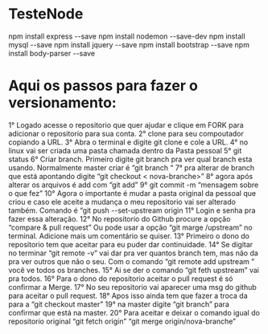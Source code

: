 # TesteNode

npm install express --save
npm install nodemon --save-dev
npm install mysql --save 
npm install jquery --save 
npm install bootstrap --save
npm install body-parser --save


# Aqui os passos para fazer o versionamento:
1° Logado acesse o repositorio que quer ajudar e clique em FORK para adicionar o repositorio para sua conta. 
2° clone para seu compoutador copiando a URL. 
3° Abra o terminal e digite git clone e cole a URL. 
4° no linux vai ser criada uma pasta chamada <nome do projeto clonado> dentro da Pasta pessoal
5° git status
6° Criar branch. Primeiro digite git branch pra ver qual branch esta usando. Normalmente master
criar é “git branch <nome da branch> “
7° pra alterar de branch que está apontando digite “git checkout < nova-branche>”
8° agora após alterar os arquivos é add com “git add”
9°  git commit -m “mensagem sobre o que fez”
10° Agora o importante é mudar a pasta original da pessoal que criou e caso ele aceite a mudança o meu repositorio vai ser alterado também. Comando é “git push --set-upstream origin <novo branche>
11° Login e senha pra fazer essa alteração.
12° No repositorio do Github procure a opção “compare & pull request”  Ou pode usar a opção “git marge /upstream” no terminal.  Adicione mais um comentário se quiser. 
13° Primeiro o dono do repositorio tem que aceitar para eu puder dar continuidade. 
14° Se digitar no terminar “git remote -v” vai dar pra ver quantos branch tem, mas não da pra ver outros que não o seu. Com o comando “git remote add upstream <url do repositorio>” você ve todos os branches.
15° Ai se der o comando “git feth upstream” vai pra todos. 
16° Para o dono do repositorio aceitar o pull request é só confirmar a Merge. 
17° No seu repositorio vai aparecer uma msg do github para aceitar o pull request. 
18° Apos isso ainda tem que fazer a troca da <nova branche> para a <master> “git checkout master”
19° na master digite “git branch” para confirmar que está na master. 
20° Para aceitar e deixar o comando igual do repositorio original “git fetch origin” “git merge origin/nova-branche”
